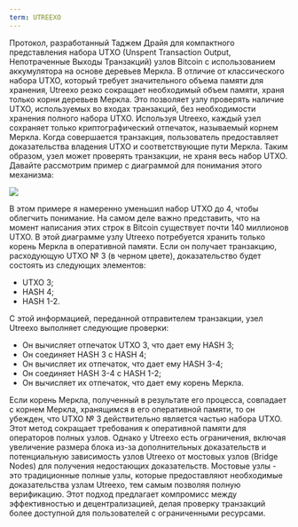 ```yaml
---
term: UTREEXO
---
```


Протокол, разработанный Таджем Драйя для компактного представления набора UTXO (Unspent Transaction Output, Непотраченные Выходы Транзакций) узлов Bitcoin с использованием аккумулятора на основе деревьев Меркла. В отличие от классического набора UTXO, который требует значительного объема памяти для хранения, Utreexo резко сокращает необходимый объем памяти, храня только корни деревьев Меркла. Это позволяет узлу проверять наличие UTXO, используемых во входах транзакций, без необходимости хранения полного набора UTXO. Используя Utreexo, каждый узел сохраняет только криптографический отпечаток, называемый корнем Меркла. Когда совершается транзакция, пользователь предоставляет доказательства владения UTXO и соответствующие пути Меркла. Таким образом, узел может проверять транзакции, не храня весь набор UTXO. Давайте рассмотрим пример с диаграммой для понимания этого механизма:

![](../../dictionnaire/assets/15.png)

В этом примере я намеренно уменьшил набор UTXO до 4, чтобы облегчить понимание. На самом деле важно представить, что на момент написания этих строк в Bitcoin существует почти 140 миллионов UTXO. В этой диаграмме узлу Utreexo потребуется хранить только корень Меркла в оперативной памяти. Если он получает транзакцию, расходующую UTXO № 3 (в черном цвете), доказательство будет состоять из следующих элементов:
* UTXO 3;
* HASH 4;
* HASH 1-2.

С этой информацией, переданной отправителем транзакции, узел Utreexo выполняет следующие проверки:
* Он вычисляет отпечаток UTXO 3, что дает ему HASH 3;
* Он соединяет HASH 3 с HASH 4;
* Он вычисляет их отпечаток, что дает ему HASH 3-4;
* Он соединяет HASH 3-4 с HASH 1-2;
* Он вычисляет их отпечаток, что дает ему корень Меркла.

Если корень Меркла, полученный в результате его процесса, совпадает с корнем Меркла, хранящимся в его оперативной памяти, то он убежден, что UTXO № 3 действительно является частью набора UTXO.
Этот метод сокращает требования к оперативной памяти для операторов полных узлов. Однако у Utreexo есть ограничения, включая увеличение размера блока из-за дополнительных доказательств и потенциальную зависимость узлов Utreexo от мостовых узлов (Bridge Nodes) для получения недостающих доказательств. Мостовые узлы - это традиционные полные узлы, которые предоставляют необходимые доказательства узлам Utreexo, тем самым позволяя полную верификацию. Этот подход предлагает компромисс между эффективностью и децентрализацией, делая проверку транзакций более доступной для пользователей с ограниченными ресурсами.